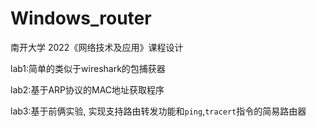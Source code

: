 # Windows_router
南开大学 2022《网络技术及应用》课程设计

lab1:简单的类似于wireshark的包捕获器

lab2:基于ARP协议的MAC地址获取程序

lab3:基于前俩实验, 实现支持路由转发功能和`ping`,`tracert`指令的简易路由器
